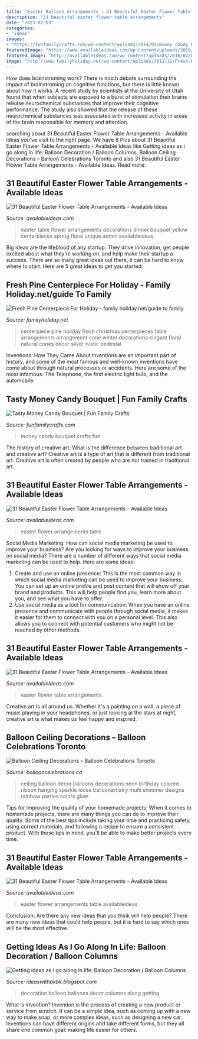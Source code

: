 ```yaml
---
title: "Easter Balloon Arrangements : 31 Beautiful Easter Flower Table Arrangements"
description: "31 beautiful easter flower table arrangements"
date: "2023-02-03"
categories:
- "ideas"
images:
- "https://funfamilycrafts.com/wp-content/uploads/2014/03/money_candy_bouquet.jpg"
featuredImage: "https://www.availableideas.com/wp-content/uploads/2016/02/Easter-Flower-Table-Arrangements-18.jpg"
featured_image: "http://availableideas.com/wp-content/uploads/2016/02/Easter-Flower-Table-Arrangements-31.jpg"
image: "http://www.familyholiday.net/wp-content/uploads/2011/11/Fresh-Pine-Centerpiece-For-Holiday__22.jpg"
---
```



How does brainstroming work?
There is much debate surrounding the impact of brainstroming on cognitive functions, but there is little known about how it works. A recent study by scientists at the University of Utah found that when subjects are exposed to a burst of stimulation their brains release neurochemical substances that improve their cognitive performance. The study also showed that the release of these neurochemical substances was associated with increased activity in areas of the brain responsible for memory and attention.

	

		
searching about 31 Beautiful Easter Flower Table Arrangements - Available Ideas you've visit to the right page. We have 8 Pics about 31 Beautiful Easter Flower Table Arrangements - Available Ideas like Getting ideas as i go along in life: Balloon Decoration / Balloon Columns, Balloon Ceiling Decorations – Balloon Celebrations Toronto and also 31 Beautiful Easter Flower Table Arrangements - Available Ideas. Read more:
		
    
## 31 Beautiful Easter Flower Table Arrangements - Available Ideas

<img loading=lazy src="https://www.availableideas.com/wp-content/uploads/2016/02/Easter-Flower-Table-Arrangements-18.jpg" onerror="this.onerror=null;this.src='https://tse2.mm.bing.net/th?id=OIP.ObHqXG6Dhb6avn6xiqxtUAHaJ4&amp;pid=15.1';" alt="31 Beautiful Easter Flower Table Arrangements - Available Ideas">

_Source: availableideas.com_

>easter table flower arrangements decorations dinner bouquet yellow centerpieces spring floral unique admin availableideas. 

	

Big ideas are the lifeblood of any startup. They drive innovation, get people excited about what they’re working on, and help make their startup a success. There are so many great ideas out there, it can be hard to know where to start. Here are 5 great ideas to get you started: 

    
## Fresh Pine Centerpiece For Holiday - Family Holiday.net/guide To Family

<img loading=lazy src="http://www.familyholiday.net/wp-content/uploads/2011/11/Fresh-Pine-Centerpiece-For-Holiday__22.jpg" onerror="this.onerror=null;this.src='https://tse3.mm.bing.net/th?id=OIP.Y9hYYcf45Z9PU4MG1mu5VgHaK0&amp;pid=15.1';" alt="Fresh Pine Centerpiece For Holiday - family holiday.net/guide to family">

_Source: familyholiday.net_

>centerpiece pine holiday fresh christmas centerpieces table arrangements arrangement cone winter decorations elegant floral natural cones decor silver rustic pedestal. 

	

Inventions: How They Came About
Inventions are an important part of history, and some of the most famous and well-known inventions have come about through natural processes or accidents. Here are some of the most infamous: The Telephone, the first electric light bulb, and the automobile.

    
## Tasty Money Candy Bouquet | Fun Family Crafts

<img loading=lazy src="https://funfamilycrafts.com/wp-content/uploads/2014/03/money_candy_bouquet.jpg" onerror="this.onerror=null;this.src='https://tse3.mm.bing.net/th?id=OIP.gtxY_mVDYF_763UTx4rMZwHaI5&amp;pid=15.1';" alt="Tasty Money Candy Bouquet | Fun Family Crafts">

_Source: funfamilycrafts.com_

>money candy bouquet crafts fun. 

	

The history of creative art: What is the difference between traditional art and creative art?
Creative art is a type of art that is different from traditional art. Creative art is often created by people who are not trained in traditional art.

    
## 31 Beautiful Easter Flower Table Arrangements - Available Ideas

<img loading=lazy src="http://availableideas.com/wp-content/uploads/2016/02/Easter-Flower-Table-Arrangements-20.jpg" onerror="this.onerror=null;this.src='https://tse3.mm.bing.net/th?id=OIP.jXw3fNu2ukaHnB_08Egx5QHaLG&amp;pid=15.1';" alt="31 Beautiful Easter Flower Table Arrangements - Available Ideas">

_Source: availableideas.com_

>easter flower arrangements table. 

	

Social Media Marketing: How can social media marketing be used to improve your business?
Are you looking for ways to improve your business on social media? There are a number of different ways that social media marketing can be used to help. Here are some ideas: 
1. Create and use an online presence: This is the most common way in which social media marketing can be used to improve your business. You can set up an online profile and post content that will show off your brand and products. This will help people find you, learn more about you, and see what you have to offer. 
2. Use social media as a tool for communication: When you have an online presence and communicate with people through social media, it makes it easier for them to connect with you on a personal level. This also allows you to connect with potential customers who might not be reached by other methods. 

    
## 31 Beautiful Easter Flower Table Arrangements - Available Ideas

<img loading=lazy src="http://availableideas.com/wp-content/uploads/2016/02/Easter-Flower-Table-Arrangements-24.jpg" onerror="this.onerror=null;this.src='https://tse2.mm.bing.net/th?id=OIP.medoUtkBQ0nxjU83XvOddwHaLG&amp;pid=15.1';" alt="31 Beautiful Easter Flower Table Arrangements - Available Ideas">

_Source: availableideas.com_

>easter flower table arrangements. 

	

Creative art is all around us. Whether it's a painting on a wall, a piece of music playing in your headphones, or just looking at the stars at night, creative art is what makes us feel happy and inspired.

    
## Balloon Ceiling Decorations – Balloon Celebrations Toronto

<img loading=lazy src="http://www.ballooncelebrations.ca/wp-content/uploads/2018/10/ceiling-decor.jpg" onerror="this.onerror=null;this.src='https://tse1.mm.bing.net/th?id=OIP.gi7WX594q4SC13Mw5N05sAHaE7&amp;pid=15.1';" alt="Balloon Ceiling Decorations – Balloon Celebrations Toronto">

_Source: ballooncelebrations.ca_

>ceiling balloon decor balloons decorations neon birthday colored ribbon hanging sparkle loose balloonartistry multi shimmer designs rainbow parties colors glow. 

	

Tips for improving the quality of your homemade projects:
When it comes to homemade projects, there are many things you can do to improve their quality. Some of the best tips include taking your time and practicing safety, using correct materials, and following a recipe to ensure a consistent product. With these tips in mind, you'll be able to make better projects every time.

    
## 31 Beautiful Easter Flower Table Arrangements - Available Ideas

<img loading=lazy src="http://availableideas.com/wp-content/uploads/2016/02/Easter-Flower-Table-Arrangements-31.jpg" onerror="this.onerror=null;this.src='https://tse2.mm.bing.net/th?id=OIP.Z5xjAGb4oNccqvv79SKGoAHaLH&amp;pid=15.1';" alt="31 Beautiful Easter Flower Table Arrangements - Available Ideas">

_Source: availableideas.com_

>easter flower arrangements table availableideas. 

	

Conclusion: Are there any new ideas that you think will help people?
There are many new ideas that could help people, but it is hard to say which ones will be the most effective.

    
## Getting Ideas As I Go Along In Life: Balloon Decoration / Balloon Columns

<img loading=lazy src="http://2.bp.blogspot.com/-esDFAVJNTsY/UD6_DOxjb9I/AAAAAAAAAQs/XTsmIHEZQeA/s1600/decor+013.JPG" onerror="this.onerror=null;this.src='https://tse4.mm.bing.net/th?id=OIP.zf0XcNIaHNXbBGUPaIJgTQHaJ4&amp;pid=15.1';" alt="Getting ideas as i go along in life: Balloon Decoration / Balloon Columns">

_Source: ideaswithbkbk.blogspot.com_

>decoration balloon balloons decor columns along getting. 

	

What is invention?
Invention is the process of creating a new product or service from scratch. It can be a simple idea, such as coming up with a new way to make soap, or more complex ideas, such as designing a new car. Inventions can have different origins and take different forms, but they all share one common goal: making life easier for others.

